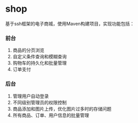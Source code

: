 # shop
基于ssh框架的电子商城，使用Maven构建项目，实现功能包括：
### 前台
1. 商品的分页浏览
2. 自定义条件查询和模糊查询
3. 购物车的持久化和批量管理
4. 订单支付
### 后台
1. 管理用户自动登录
2. 不同级别管理员的权限控制
3. 商品添加和图片上传，优化图片过多时的存储问题
4. 所有商品、订单、用户信息的批量管理
